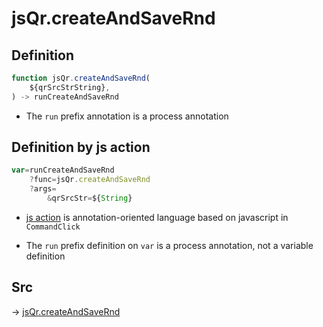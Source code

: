 # jsQr.createAndSaveRnd

## Definition

```js.js
function jsQr.createAndSaveRnd(
	${qrSrcStrString},
) -> runCreateAndSaveRnd
```

- The `run` prefix annotation is a process annotation
## Definition by js action

```js.js
var=runCreateAndSaveRnd
	?func=jsQr.createAndSaveRnd
	?args=
		&qrSrcStr=${String}
```

- [js action](#) is annotation-oriented language based on javascript in `CommandClick`

- The `run` prefix definition on `var` is a process annotation, not a variable definition

## Src

-> [jsQr.createAndSaveRnd](https://github.com/puutaro/CommandClick/blob/master/app/src/main/java/com/puutaro/commandclick/fragment_lib/terminal_fragment/js_interface/qr/JsQr.kt#L252)


